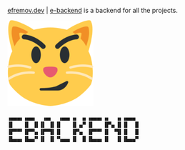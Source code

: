[efremov.dev](https://efremov.dev) | [e-backend](https://github.com/jhekasoft/e-backend) is a backend for all the projects.

![cat](https://github.com/jhekasoft/e-backend/blob/master/modules/doc/data/public/android-chrome-192x192.png)

```
▗▄▄▄▖▗▄▄▖  ▗▄▖  ▗▄▄▖▗▖ ▗▖▗▄▄▄▖▗▖  ▗▖▗▄▄▄ 
▐▌   ▐▌ ▐▌▐▌ ▐▌▐▌   ▐▌▗▞▘▐▌   ▐▛▚▖▐▌▐▌  █
▐▛▀▀▘▐▛▀▚▖▐▛▀▜▌▐▌   ▐▛▚▖ ▐▛▀▀▘▐▌ ▝▜▌▐▌  █
▐▙▄▄▖▐▙▄▞▘▐▌ ▐▌▝▚▄▄▖▐▌ ▐▌▐▙▄▄▖▐▌  ▐▌▐▙▄▄▀
```

<!--
**jhekasoft/jhekasoft** is a ✨ _special_ ✨ repository because its `README.md` (this file) appears on your GitHub profile.

Here are some ideas to get you started:

- 🔭 I’m currently working on ...
- 🌱 I’m currently learning ...
- 👯 I’m looking to collaborate on ...
- 🤔 I’m looking for help with ...
- 💬 Ask me about ...
- 📫 How to reach me: ...
- 😄 Pronouns: ...
- ⚡ Fun fact: ...
-->
